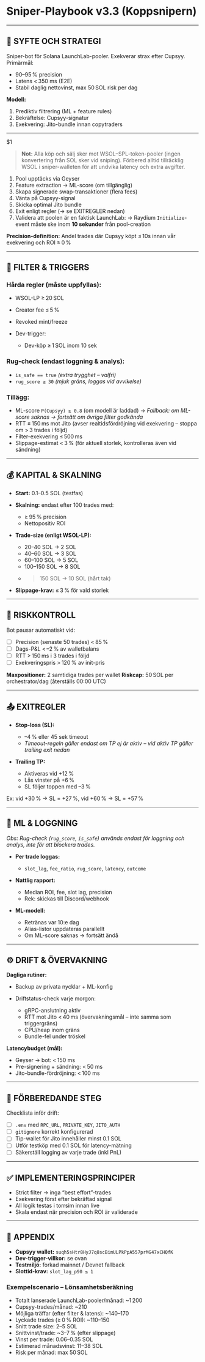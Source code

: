 # Sniper-Playbook v3.3 (Koppsnipern)

---

## 🎯 SYFTE OCH STRATEGI

Sniper-bot för Solana LaunchLab-pooler. Exekverar strax efter Cupsyy.
Primärmål:

* 90–95 % precision
* Latens < 350 ms (E2E)
* Stabil daglig nettovinst, max 50 SOL risk per dag

**Modell:**

1. Prediktiv filtrering (ML + feature rules)
2. Bekräftelse: Cupsyy-signatur
3. Exekvering: Jito-bundle innan copytraders

---

\$1

> **Not:** Alla köp och sälj sker mot WSOL–SPL-token-pooler (ingen konvertering från SOL sker vid sniping).
> Förbered alltid tillräcklig WSOL i sniper-walleten för att undvika latency och extra avgifter.

1. Pool upptäcks via Geyser
2. Feature extraction → ML-score (om tillgänglig)
3. Skapa signerade swap-transaktioner (flera fees)
4. Vänta på Cupsyy-signal
5. Skicka optimal Jito bundle
6. Exit enligt regler (→ se EXITREGLER nedan)
7. Validera att poolen är en faktisk LaunchLab:
   → Raydium `Initialize`-event måste ske inom **10 sekunder** från pool-creation

**Precision-definition:**
Andel trades där Cupsyy köpt ≤ 10s innan vår exekvering och ROI ≥ 0 %

---

## 🧪 FILTER & TRIGGERS

### Hårda regler (måste uppfyllas):

* WSOL-LP ≥ 20 SOL
* Creator fee ≤ 5 %
* Revoked mint/freeze
* Dev-trigger:

  * Dev-köp ≥ 1 SOL inom 10 sek

### Rug-check (endast loggning & analys):

* `is_safe == true` *(extra trygghet – valfri)*
* `rug_score ≥ 30` *(mjuk gräns, loggas vid avvikelse)*

### Tillägg:

* ML-score `P(Cupsyy) ≥ 0.8` (om modell är laddad)
  → *Fallback: om ML-score saknas → fortsätt om övriga filter godkända*
* RTT ≤ 150 ms mot Jito (avser realtidsfördröjning vid exekvering – stoppa om > 3 trades i följd)
* Filter-exekvering ≤ 500 ms
* Slippage-estimat < 3 % (för aktuell storlek, kontrolleras även vid sändning)

---

## 💰 KAPITAL & SKALNING

* **Start:** 0.1–0.5 SOL (testfas)
* **Skalning:** endast efter 100 trades med:

  * ≥ 95 % precision
  * Nettopositiv ROI
* **Trade-size (enligt WSOL-LP):**

  * 20–40 SOL → 2 SOL
  * 40–60 SOL → 3 SOL
  * 60–100 SOL → 5 SOL
  * 100–150 SOL → 8 SOL
  * > 150 SOL → 10 SOL (hårt tak)
* **Slippage-krav:** ≤ 3 % för vald storlek

---

## 🔐 RISKKONTROLL

Bot pausar automatiskt vid:

* [ ] Precision (senaste 50 trades) < 85 %
* [ ] Dags-P\&L < –2 % av walletbalans
* [ ] RTT > 150 ms i 3 trades i följd
* [ ] Exekveringspris > 120 % av init-pris

**Maxpositioner:** 2 samtidiga trades per wallet
**Riskcap:** 50 SOL per orchestrator/dag (återställs 00:00 UTC)

---

## 📤 EXITREGLER

* **Stop-loss (SL):**

  * –4 % eller 45 sek timeout
  * *Timeout-regeln gäller endast om TP ej är aktiv – vid aktiv TP gäller trailing exit nedan*

* **Trailing TP:**

  * Aktiveras vid +12 %
  * Lås vinster på +6 %
  * SL följer toppen med –3 %

Ex: vid +30 % → SL = +27 %, vid +60 % → SL = +57 %

---

## 🧠 ML & LOGGNING

*Obs: Rug-check (`rug_score`, `is_safe`) används endast för loggning och analys, inte för att blockera trades.*

* **Per trade loggas:**

  * `slot_lag`, `fee_ratio`, `rug_score`, `latency`, `outcome`
* **Nattlig rapport:**

  * Median ROI, fee, slot lag, precision
  * Rek: skickas till Discord/webhook
* **ML-modell:**

  * Retränas var 10\:e dag
  * Alias-listor uppdateras parallellt
  * Om ML-score saknas → fortsätt ändå

---

## ⚙️ DRIFT & ÖVERVAKNING

**Dagliga rutiner:**

* Backup av privata nycklar + ML-konfig
* Driftstatus-check varje morgon:

  * gRPC-anslutning aktiv
  * RTT mot Jito < 40 ms (övervakningsmål – inte samma som triggergräns)
  * CPU/heap inom gräns
  * Bundle-fel under tröskel

**Latencybudget (mål):**

* Geyser → bot: < 150 ms
* Pre-signering + sändning: < 50 ms
* Jito-bundle-fördröjning: < 100 ms

---

## 🚀 FÖRBEREDANDE STEG

Checklista inför drift:

* [ ] `.env` med `RPC_URL`, `PRIVATE_KEY`, `JITO_AUTH`
* [ ] `gitignore` korrekt konfigurerad
* [ ] Tip-wallet för Jito innehåller minst 0.1 SOL
* [ ] Utför testköp med 0.1 SOL för latency-mätning
* [ ] Säkerställ logging av varje trade (inkl PnL)

---

## ✅ IMPLEMENTERINGSPRINCIPER

* Strict filter → inga “best effort”-trades
* Exekvering först efter bekräftad signal
* All logik testas i torrsim innan live
* Skala endast när precision och ROI är validerade

---

## 📎 APPENDIX

* **Cupsyy wallet:** `suqh5sHtr8HyJ7q8scBimULPkPpA557prMG47xCHQfK`
* **Dev-trigger-villkor:** se ovan
* **Testmiljö:** forkad mainnet / Devnet fallback
* **Slottid-krav:** `slot_lag_p90 ≤ 1`

### Exempelscenario – Lönsamhetsberäkning

* Totalt lanserade LaunchLab-pooler/månad: \~1 200
* Cupsyy-trades/månad: \~210
* Möjliga träffar (efter filter & latens): \~140–170
* Lyckade trades (≥ 0 % ROI): \~110–150
* Snitt trade size: 2–5 SOL
* Snittvinst/trade: \~3–7 % (efter slippage)
* Vinst per trade: 0.06–0.35 SOL
* Estimerad månadsvinst: 11–38 SOL
* Risk per månad: max 50 SOL
